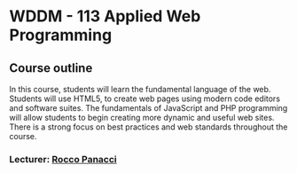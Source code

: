 # WDDM - 113 Applied Web Programming

## Course outline

In this course, students will learn the fundamental language of the web. Students will use HTML5, to create web pages using modern code editors and software suites. The fundamentals of JavaScript and PHP programming will allow students to begin creating more dynamic and useful web sites. There is a strong focus on best practices and web standards throughout the course.

### Lecturer: [Rocco Panacci](https://github.com/juneate)